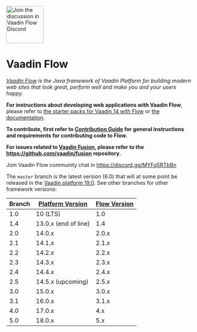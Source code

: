 <a target="_blank" href="https://discord.gg/MYFq5RTbBn"><img src="https://discord.com/assets/e4923594e694a21542a489471ecffa50.svg" width="100" alt="Join the discussion in Vaadin Flow Discord"></img></a>

Vaadin Flow
======
*[Vaadin Flow](https://vaadin.com/flow) is the Java framework of Vaadin Platform for building modern web sites that look great, perform well and make you and your users happy.*

**For instructions about developing web applications with Vaadin Flow**, please refer to [the starter packs for Vaadin 14 with Flow](https://vaadin.com/start) or [the documentation](https://vaadin.com/docs/flow/Overview.html).

**To contribute, first refer to [Contribution Guide](/CONTRIBUTING.md) for general instructions and requirements for contributing code to Flow.**

**For issues related to [Vaadin Fusion](https://vaadin.com/fusion), please refer to the https://github.com/vaadin/fusion repository.**

Join Vaadin Flow community chat in https://discord.gg/MYFq5RTbBn

The `master` branch is the latest version (6.0) that will at some point be released in the [Vaadin platform 19.0](https://github.com/vaadin/platform). See other branches for other framework versions:

| Branch | [Platform Version](https://github.com/vaadin/platform/releases) | [Flow Version](https://github.com/vaadin/flow/releases) |
|--------|-----------------------------------------------------------------|---------------------------------------------------------|
|  1.0   |  10 (LTS)                                                       |  1.0                                                    |
|  1.4   |  13.0.x (end of line)                                           |  1.4                                                    |
|  2.0   |  14.0.x                                                         |  2.0.x                                                  |
|  2.1   |  14.1.x                                                         |  2.1.x                                                  |
|  2.2   |  14.2.x                                                         |  2.2.x                                                  |
|  2.3   |  14.3.x                                                         |  2.3.x                                                  |
|  2.4   |  14.4.x                                                         |  2.4.x                                                  |
|  2.5   |  14.5.x (upcoming)                                              |  2.5.x                                                  |
|  3.0   |  15.0.x                                                         |  3.0.x                                                  |
|  3.1   |  16.0.x                                                         |  3.1.x                                                  |
|  4.0   |  17.0.x                                                         |  4.x                                                    |
|  5.0   |  18.0.x                                                         |  5.x                                                    |

